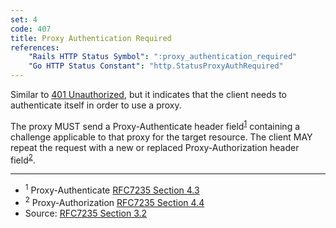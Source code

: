 ```yaml
---
set: 4
code: 407
title: Proxy Authentication Required
references:
    "Rails HTTP Status Symbol": ":proxy_authentication_required"
    "Go HTTP Status Constant": "http.StatusProxyAuthRequired"
---
```


Similar to [401 Unauthorized](/401), but it indicates that the client needs to
authenticate itself in order to use a proxy.

The proxy MUST send a Proxy-Authenticate header field<sup>[1](#ref-1)</sup>
containing a challenge applicable to that proxy for the target resource.
The client MAY repeat the request with a new or replaced Proxy-Authorization
header field<sup>[2](#ref-2)</sup>.

---

* <span id="ref-1"><sup>1</sup> Proxy-Authenticate
[RFC7235 Section 4.3][2]</span>
* <span id="ref-2"><sup>2</sup> Proxy-Authorization
[RFC7235 Section 4.4][3]</span>
* Source: [RFC7235 Section 3.2][1]

[1]: <http://tools.ietf.org/html/rfc7235#section-3.2>
[2]: <http://tools.ietf.org/html/rfc7235#section-4.3>
[3]: <http://tools.ietf.org/html/rfc7235#section-4.4>
